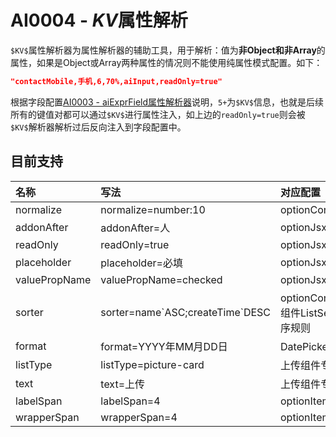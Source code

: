 # AI0004 - $KV$属性解析

`$KV$`属性解析器为属性解析器的辅助工具，用于解析：值为**非Object和非Array**的属性，如果是Object或Array两种属性的情况则不能使用纯属性模式配置。如下：

```json
"contactMobile,手机,6,70%,aiInput,readOnly=true"
```

根据字段配置[AI0003 - aiExprField属性解析器](/document/ai0003-aiexprfieldshu-xing-jie-xi-qi.md)说明，`5+`为`$KV$`信息，也就是后续所有的键值对都可以通过`$KV$`进行属性注入，如上边的`readOnly=true`则会被`$KV$`解析器解析过后反向注入到字段配置中。

## 目前支持

| 名称 | 写法 | 对应配置 |
| :--- | :--- | :--- |
| normalize | normalize=number:10 | optionConfig.normalize |
| addonAfter | addonAfter=人 | optionJsx.addonAfter |
| readOnly | readOnly=true | optionJsx.readOnly |
| placeholder | placeholder=必填 | optionJsx.placeholder |
| valuePropName | valuePropName=checked | optionJsx.valuePropName |
| sorter | sorter=name\`ASC;createTime\`DESC | optionConfig.config.ajax.metadata，组件ListSelector专用解析器，解析排序规则 |
| format | format=YYYY年MM月DD日 | DatePicker专用属性，设置时间格式 |
| listType | listType=picture-card | 上传组件专用属性，设置上传的模式 |
| text | text=上传 | 上传组件专用属性，设置上传的文字 |
| labelSpan | labelSpan=4 | optionItem.labelCol.span |
| wrapperSpan | wrapperSpan=4 | optionItem.wrapperCol.span |



